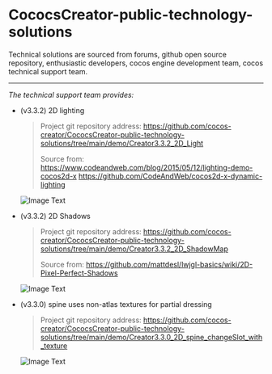 # CococsCreator-public-technology-solutions

 Technical solutions are sourced from forums, github open source repository, enthusiastic developers, cocos engine development team, cocos technical support team. 

---
*The technical support team provides:*

* (v3.3.2) 2D lighting

  > Project git repository address:
  > https://github.com/cocos-creator/CococsCreator-public-technology-solutions/tree/main/demo/Creator3.3.2_2D_Light
  >
  > Source from:
  > https://www.codeandweb.com/blog/2015/05/12/lighting-demo-cocos2d-x
  > https://github.com/CodeAndWeb/cocos2d-x-dynamic-lighting

  ![Image Text](https://github.com/cocos-creator/CococsCreator-public-technology-solutions/blob/main/gif/2021111101.gif)

  

* (v3.3.2) 2D Shadows

  > Project git repository address:
  > https://github.com/cocos-creator/CococsCreator-public-technology-solutions/tree/main/demo/Creator3.3.2_2D_ShadowMap
  >
  > Source from:
  > https://github.com/mattdesl/lwjgl-basics/wiki/2D-Pixel-Perfect-Shadows
  
  ![Image Text](https://github.com/cocos-creator/CococsCreator-public-technology-solutions/blob/main/gif/2021111102.gif)



* (v3.3.0) spine uses non-atlas textures for partial dressing

  > Project git repository address:
  > https://github.com/cocos-creator/CococsCreator-public-technology-solutions/tree/main/demo/Creator3.3.0_2D_spine_changeSlot_with_texture
  
  ![Image Text](https://github.com/cocos-creator/CococsCreator-public-technology-solutions/blob/main/gif/2021111103.gif)
